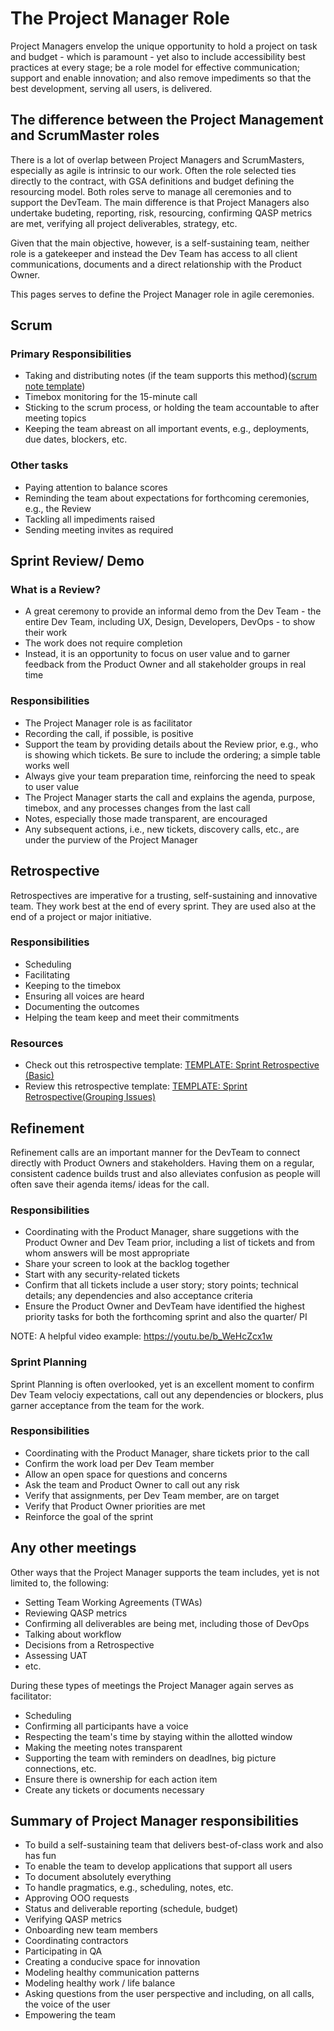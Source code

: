 # The Project Manager Role

Project Managers envelop the unique opportunity to hold a project on task and budget - which is paramount - yet also to include accessibility best practices at every stage; be a role model for effective communication; support and enable innovation; and also remove impediments so that the best development, serving all users, is delivered.

## The difference between the Project Management and ScrumMaster roles

There is a lot of overlap between Project Managers and ScrumMasters, especially as agile is intrinsic to our work. Often the role selected ties directly to the contract, with GSA definitions and budget defining the resourcing model. Both roles serve to manage all ceremonies and to support the DevTeam. The main difference is that Project Managers also undertake budeting, reporting, risk, resourcing, confirming QASP metrics are met, verifying all project deliverables, strategy, etc. 

Given that the main objective, however, is a self-sustaining team, neither role is a gatekeeper and instead the Dev Team has access to all client communications, documents and a direct relationship with the Product Owner.

This pages serves to define the Project Manager role in agile ceremonies.


## Scrum

### Primary Responsibilities

- Taking and distributing notes (if the team supports this method)([scrum note template](https://docs.google.com/document/d/17tl3lPu-3Uo6_YCEtb6AH9HsaILLS1UTmoUFIuXoqDc/edit))
- Timebox monitoring for the 15-minute call
- Sticking to the scrum process, or holding the team accountable to after meeting topics
- Keeping the team abreast on all important events, e.g., deployments, due dates, blockers, etc.

### Other tasks

- Paying attention to balance scores
- Reminding the team about expectations for forthcoming ceremonies, e.g., the Review
- Tackling all impediments raised
- Sending meeting invites as required


## Sprint Review/ Demo

### What is a Review?

- A great ceremony to provide an informal demo from the Dev Team  - the entire Dev Team, including UX, Design, Developers, DevOps - to show their work
- The work does not require completion
- Instead, it is an opportunity to focus on user value and to garner feedback from the Product Owner and all stakeholder groups in real time


### Responsibilities

- The Project Manager role is as facilitator 
- Recording the call, if possible, is positive
- Support the team by providing details about the Review prior, e.g., who is showing which tickets. Be sure to include the ordering; a simple table works well
- Always give your team preparation time, reinforcing the need to speak to user value
- The Project Manager starts the call and explains the agenda, purpose, timebox, and any processes changes from the last call
- Notes, especially those made transparent, are encouraged
- Any subsequent actions, i.e., new tickets, discovery calls, etc., are under the purview of the Project Manager


## Retrospective

Retrospectives are imperative for a trusting, self-sustaining and innovative team. They work best at the end of every sprint. They are used also at the end of a project or major initiative. 

### Responsibilities

- Scheduling
- Facilitating
- Keeping to the timebox
- Ensuring all voices are heard 
- Documenting the outcomes 
- Helping the team keep and meet their commitments

### Resources

- Check out this retrospective template: [TEMPLATE: Sprint Retrospective (Basic)](https://trello.com/b/YEXXigXH/template-sprint-retrospective)
- Review this retrospective template: [TEMPLATE: Sprint Retrospective(Grouping Issues)](https://trello.com/b/jG9U4I6l/template-sprint-retrospective-grouping-issues)


## Refinement

Refinement calls are an important manner for the DevTeam to connect directly with Product Owners and stakeholders. Having them on a regular, consistent cadence builds trust and also alleviates confusion as people will often save their agenda items/ ideas for the call. 

### Responsibilities

- Coordinating with the Product Manager, share suggetions with the Product Owner and Dev Team prior, including a list of tickets and from whom answers will be most appropriate
- Share your screen to look at the backlog together
- Start with any security-related tickets
- Confirm that all tickets include a user story; story points; technical details; any dependencies and also acceptance criteria
- Ensure the Product Owner and DevTeam have identified the highest priority tasks for both the forthcoming sprint and also the quarter/ PI

NOTE: A helpful video example: <https://youtu.be/b_WeHcZcx1w>


### Sprint Planning

Sprint Planning is often overlooked, yet is an excellent moment to confirm Dev Team velociy expectations, call out any dependencies or blockers, plus garner acceptance from the team for the work. 

### Responsibilities

- Coordinating with the Product Manager, share tickets prior to the call
- Confirm the work load per Dev Team member
- Allow an open space for questions and concerns
- Ask the team and Product Owner to call out any risk
- Verify that assignments, per Dev Team member, are on target
- Verify that Product Owner priorities are met
- Reinforce the goal of the sprint


## Any other meetings

Other ways that the Project Manager supports the team includes, yet is not limited to, the following:

- Setting Team Working Agreements (TWAs)
- Reviewing QASP metrics
- Confirming all deliverables are being met, including those of DevOps
- Talking about workflow
- Decisions from a Retrospective
- Assessing UAT
- etc.

During these types of meetings the Project Manager again serves as facilitator: 

- Scheduling
- Confirming all participants have a voice
- Respecting the team's time by staying within the allotted window
- Making the meeting notes transparent
- Supporting the team with reminders on deadlnes, big picture connections, etc. 
- Ensure there is ownership for each action item
- Create any tickets or documents necessary 


## Summary of Project Manager responsibilities

- To build a self-sustaining team that delivers best-of-class work and also has fun
- To enable the team to develop applications that support all users 
- To document absolutely everything
- To handle pragmatics, e.g., scheduling, notes, etc. 
- Approving OOO requests 
- Status and deliverable reporting (schedule, budget)
- Verifying QASP metrics
- Onboarding new team members
- Coordinating contractors
- Participating in QA
- Creating a conducive space for innovation
- Modeling healthy communication patterns
- Modeling healthy work / life balance
- Asking questions from the user perspective and including, on all calls, the voice of the user
- Empowering the team
